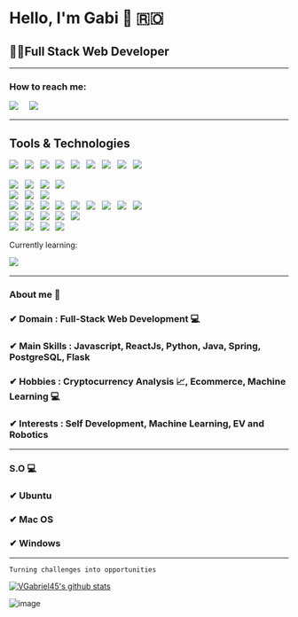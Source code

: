 <h1>Hello, I'm Gabi 👋 🇷🇴 </h1>
<h2>👨‍💻Full Stack Web Developer</h2>

<hr>

<h3>How to reach me:</h3>

<a href="https://www.linkedin.com/in/gabi-vasile/"><img src="https://img.shields.io/badge/linkedin-%230077B5.svg?&style=for-the-badge&logo=linkedin&logoColor=white" /></a>&nbsp;&nbsp;&nbsp;&nbsp;
<a href="mailto:vgabrielmarian21@gmail.com"><img src="https://img.shields.io/badge/gmail-%23D14836.svg?&style=for-the-badge&logo=gmail&logoColor=white" /></a>&nbsp;&nbsp;&nbsp;&nbsp;
<hr>

<h2>Tools & Technologies</h2>
<p>
   <img src="https://img.shields.io/badge/HTML%20-%23F7DF1E.svg?&style=for-the-badge&color=E34F26" />&nbsp;&nbsp;
   <img src="https://img.shields.io/badge/css%20-%23F7DF1E.svg?&style=for-the-badge&color=5BA8EE" />&nbsp;&nbsp;
   <img src="https://img.shields.io/badge/JavaScript%20-%23F7DF1E.svg?&style=for-the-badge&color=F7DF1E" />&nbsp;&nbsp;
   <img src="https://img.shields.io/badge/react%20-%23F7DF1E.svg?&style=for-the-badge&color=00D8FF" />&nbsp;&nbsp;
    <img src="https://img.shields.io/badge/Python%20-%23F7DF1E.svg?&style=for-the-badge&color=004d1a" />&nbsp;&nbsp;
  <img src="https://img.shields.io/badge/Java%20-%23F7DF1E.svg?&style=for-the-badge&color=ff8c1a" />&nbsp;&nbsp;
  <img src="https://img.shields.io/badge/Flask%20-%23F7DF1E.svg?&style=for-the-badge&color=269900" />&nbsp;&nbsp;
  <img src="https://img.shields.io/badge/Spring Boot%20-%23F7DF1E.svg?&style=for-the-badge&color=39e600" />&nbsp;&nbsp;
  <img src="https://img.shields.io/badge/Spring Security%20-%23F7DF1E.svg?&style=for-the-badge&color=53ff1a" />&nbsp;&nbsp;
   <br />
   
   <br />
   <img src="https://img.shields.io/badge/Figma%20-%23F7DF1E.svg?&style=for-the-badge&color=A259FF" />&nbsp;&nbsp;
   <img src="https://img.shields.io/badge/Photoshop%20-%23F7DF1E.svg?&style=for-the-badge&color=470137" />&nbsp;&nbsp;
   <img src="https://img.shields.io/badge/Bootstrap%20-%23F7DF1E.svg?&style=for-the-badge&color=7044A3" />&nbsp;&nbsp;
   <img src="https://img.shields.io/badge/Material UI%20-%23F7DF1E.svg?&style=for-the-badge&color=00e6e6" />&nbsp;&nbsp;
   <br />
   <img src="https://img.shields.io/badge/Trello%20-%23F7DF1E.svg?&style=for-the-badge&color=0079BF" />&nbsp;&nbsp;
   <img src="https://img.shields.io/badge/Azure Boards%20-%23F7DF1E.svg?&style=for-the-badge&color=0066ff" />&nbsp;&nbsp;
   <img src="https://img.shields.io/badge/Agile%20-%23F7DF1E.svg?&style=for-the-badge&color=0075BF" />&nbsp;&nbsp;
   <br />
   <img src="https://img.shields.io/badge/MongoDB%20-%23F7DF1E.svg?&style=for-the-badge&color=5C9A37" />&nbsp;&nbsp;
   <img src="https://img.shields.io/badge/MySQL%20-%23F7DF1E.svg?&style=for-the-badge&color=1E4C68" />&nbsp;&nbsp;
   <img src="https://img.shields.io/badge/PostgreSQL%20-%23F7DF1E.svg?&style=for-the-badge&color=FF6600" />&nbsp;&nbsp;
   <img src="https://img.shields.io/badge/GraphQL%20-%23F7DF1E.svg?&style=for-the-badge&color=E535AB" />&nbsp;&nbsp;
   <img src="https://img.shields.io/badge/Hibernate%20-%23F7DF1E.svg?&style=for-the-badge&color=0052cc" />&nbsp;&nbsp;
   <img src="https://img.shields.io/badge/JPA%20-%23F7DF1E.svg?&style=for-the-badge&color=4d4dff" />&nbsp;&nbsp;
   <img src="https://img.shields.io/badge/ORM%20-%23F7DF1E.svg?&style=for-the-badge&color=c44dff" />&nbsp;&nbsp;
   <img src="https://img.shields.io/badge/H2%20-%23F7DF1E.svg?&style=for-the-badge&color=ff9966" />&nbsp;&nbsp;
   <img src="https://img.shields.io/badge/Firebase%20-%23F7DF1E.svg?&style=for-the-badge&color=FF6600" />&nbsp;&nbsp;

   <br />
   <img src="https://img.shields.io/badge/Microservices%20-%23F7DF1E.svg?&style=for-the-badge&color=0039e6" />&nbsp;&nbsp;
   <img src="https://img.shields.io/badge/Eureka Server%20-%23F7DF1E.svg?&style=for-the-badge&color=0000cc" />&nbsp;&nbsp;
   <img src="https://img.shields.io/badge/Zuul%20-%23F7DF1E.svg?&style=for-the-badge&color=ff3300" />&nbsp;&nbsp;
   <img src="https://img.shields.io/badge/Postman%20-%23F7DF1E.svg?&style=for-the-badge&color=cc5200" />&nbsp;&nbsp;
   <img src="https://img.shields.io/badge/Swagger%20-%23F7DF1E.svg?&style=for-the-badge&color=87BE3F" />&nbsp;&nbsp;
   <br />
   <img src="https://img.shields.io/badge/Git%20-%23F7DF1E.svg?&style=for-the-badge&color=000" />&nbsp;&nbsp;
   <img src="https://img.shields.io/badge/GitHub%20-%23F7DF1E.svg?&style=for-the-badge&color=000" />&nbsp;&nbsp;
   <img src="https://img.shields.io/badge/Git flow%20-%23F7DF1E.svg?&style=for-the-badge&color=000" />&nbsp;&nbsp;
   <img src="https://img.shields.io/badge/Docker%20-%23F7DF1E.svg?&style=for-the-badge&color=2496ED" />&nbsp;&nbsp;
   
   <br/>
   
   Currently learning:
   
   <img src="https://img.shields.io/badge/AWS%20-%23F7DF1E.svg?&style=for-the-badge&color=00ccff" />&nbsp;&nbsp;
</p> 


<hr>

### About me 📌

### ✔  **Domain :** Full-Stack Web Development 💻
### ✔  **Main Skills :** Javascript, ReactJs, Python, Java, Spring, PostgreSQL, Flask
### ✔  **Hobbies :**  Cryptocurrency Analysis 📈, Ecommerce, Machine Learning 💻
### ✔  **Interests :** Self Development, Machine Learning, EV and Robotics

<hr>

### S.O 💻

### ✔  Ubuntu
### ✔  Mac OS
### ✔  Windows

<hr>

```
Turning challenges into opportunities
```
[![VGabriel45's github stats](https://github-readme-stats.vercel.app/api?username=VGabriel45&theme=dark&show_icons=true)](https://github.com/VGabriel45)

![image](https://github.com/soriano-dev/soriano-dev/blob/master/dino.gif)
